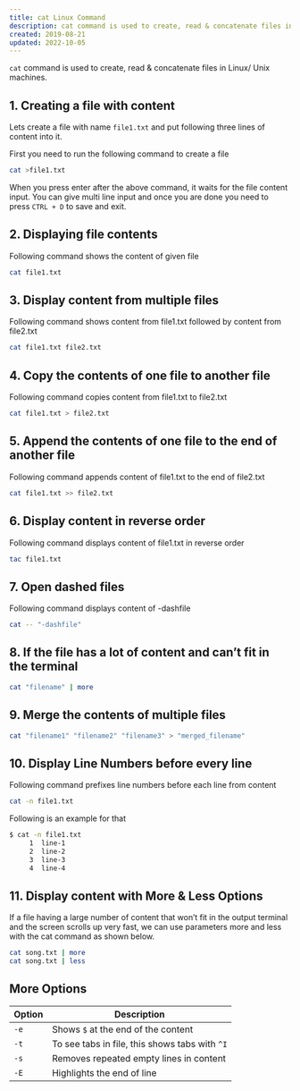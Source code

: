 ```yaml
---
title: cat Linux Command
description: cat command is used to create, read & concatenate files in Linux/ Unix machines
created: 2019-08-21
updated: 2022-10-05
---
```


`cat` command is used to create, read & concatenate files in Linux/ Unix machines. 

## 1. Creating a file with content
Lets create a file with name `file1.txt` and put following three lines of content into it. 

First you need to run the following command to create a file

```sh
cat >file1.txt
```
When you press enter after the above command, it waits for the file content input. You can give multi line input and once you are done you need to press `CTRL + D` to save and exit. 


## 2. Displaying file contents 
Following command shows the content of given file
```sh
cat file1.txt
```
## 3. Display content from multiple files
Following command shows content from file1.txt followed by content from file2.txt

```sh
cat file1.txt file2.txt
```

## 4. Copy the contents of one file to another file
Following command copies content from file1.txt to file2.txt

```sh
cat file1.txt > file2.txt
```

## 5. Append the contents of one file to the end of another file
Following command appends content of file1.txt to the end of file2.txt

```sh
cat file1.txt >> file2.txt
```

## 6. Display content in reverse order
Following command displays content of file1.txt in reverse order

```sh
tac file1.txt
```

## 7. Open dashed files
Following command displays content of -dashfile

```sh
cat -- "-dashfile"
```

## 8. If the file has a lot of content and can’t fit in the terminal
```sh
cat "filename" | more
```

## 9. Merge the contents of multiple files
```sh
cat "filename1" "filename2" "filename3" > "merged_filename"
```

## 10. Display Line Numbers before every line 

Following command prefixes line numbers before each line from content

```sh
cat -n file1.txt
```
Following is an example for that 

```sh
$ cat -n file1.txt
     1	line-1
     2	line-2
     3	line-3
     4	line-4
```

## 11. Display content with More & Less Options
If a file having a large number of content that won’t fit in the output terminal and the screen scrolls up very fast, we can use parameters more and less with the cat command as shown below.

```sh
cat song.txt | more
cat song.txt | less
```

## More Options

|Option| Description|
|---|---|
|`-e`|Shows `$` at the end of the content|
|`-t`|To see tabs in file, this shows tabs with `^I`|
|`-s`|Removes repeated empty lines in content|
|`-E`|Highlights the end of line|
